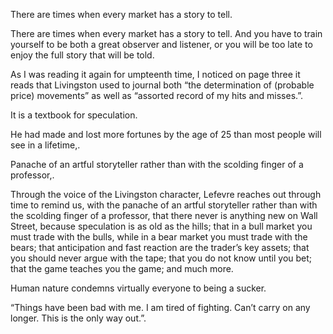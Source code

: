 

There are times when every market has a story to tell.

There are times when every market has a story to tell. And you have to train yourself to be both a great observer and listener, or you will be too late to enjoy the full story that will be told.

As I was reading it again for umpteenth time, I noticed on page three it reads that Livingston used to journal both “the determination of (probable price) movements” as well as “assorted record of my hits and misses.”.

It is a textbook for speculation.

He had made and lost more fortunes by the age of 25 than most people will see in a lifetime,.

Panache of an artful storyteller rather than with the scolding finger of a professor,.

Through the voice of the Livingston character, Lefevre reaches out through time to remind us, with the panache of an artful storyteller rather than with the scolding finger of a professor, that there never is anything new on Wall Street, because speculation is as old as the hills; that in a bull market you must trade with the bulls, while in a bear market you must trade with the bears; that anticipation and fast reaction are the trader’s key assets; that you should never argue with the tape; that you do not know until you bet; that the game teaches you the game; and much more.

Human nature condemns virtually everyone to being a sucker.

“Things have been bad with me. I am tired of fighting. Can’t carry on any longer. This is the only way out.”.



